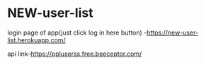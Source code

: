 # NEW-user-list

login page of app(just click log in here button) -https://new-user-list.herokuapp.com/

api link-https://ppluserss.free.beeceptor.com/
